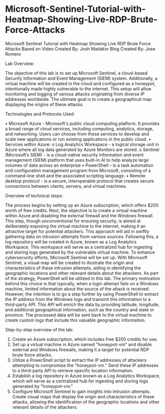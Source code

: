 # Microsoft-Sentinel-Tutorial-with-Heatmap-Showing-Live-RDP-Brute-Force-Attacks

Microsoft Sentinel Tutorial with Heatmap Showing Live RDP Brute Force Attacks
Based on Video Created By: Josh Madakor
Blog Created By: Jose Romero

Lab Overview:

The objective of this lab is to set up Microsoft Sentinel, a cloud-based Security Information and Event Management (SIEM) system. Additionally, a virtual machine will be created in the cloud and configured as a honeypot, intentionally made highly vulnerable to the internet. This setup will allow monitoring and logging of various attacks originating from diverse IP addresses worldwide. The ultimate goal is to create a geographical map displaying the origins of these attacks.

Technologies and Protocols Used:

•	Microsoft Azure - Microsoft's public cloud computing platform. It provides a broad range of cloud services, including computing, analytics, storage, and networking. Users can choose from these services to develop and scale new applications or run existing applications in the public cloud.
•	Services within Azure: 
o	Log Analytics Workspace - a logical storage unit in Azure where all log data generated by Azure Monitors are stored.
o	Sentinel (Microsoft’s SIEM) - is a cloud-native security information and event management (SIEM) platform that uses built-in AI to help analyze large volumes of data across an enterprise
•	PowerShell – is a task automation and configuration management program from Microsoft, consisting of a command-line shell and the associated scripting language.
•	Remote desktop protocol - is a secure, interoperable protocol that creates secure connections between clients, servers, and virtual machines.

Overview of technical steps: 

The process begins by setting up an Azure subscription, which offers $200 worth of free credits. Next, the objective is to create a virtual machine within Azure and disabling the external firewall and the Windows firewall. This step, though unconventional for ensuring security, is aimed at deliberately exposing the virtual machine to the internet, making it an attractive target for potential attackers. This approach will aid in swiftly gathering data on intrusion attempts from various sources.
Following this, a log repository will be created in Azure, known as a Log Analytics Workspace. This workspace will serve as a centralized hub for ingesting and storing logs generated by the vulnerable virtual machine. To enhance cybersecurity efforts, Microsoft Sentinel will be set up. With Microsoft Sentinel, a visual map will be created to illustrate the origin and characteristics of these intrusion attempts, aiding in identifying the geographic locations and other relevant details about the attackers.
As part of the strategy, PowerShell will be utilized in this lab. The primary motivation behind this choice is that typically, when a login attempt fails on a Windows machine, limited information about the source of the attack is received. However, the intention is to go a step further by using PowerShell to extract the IP address from the Windows logs and transmit this information to a third-party API. This API will enrich the data by providing latitude, longitude, and additional geographical information, such as the country and state or province. The processed data will be sent back to the virtual machine to create custom logs that include this valuable geographic information.


Step-by-step overview of the lab:

1.	Create an Azure subscription, which includes free $200 credits for use.
2.	Set up a virtual machine in Azure named "honeypot-vm" and disable external and Windows firewalls, making it a target for potential RDP brute force attacks.
3.	Utilize a PowerShell script to extract the IP addresses of attackers attempting to compromise the "honeypot-vm." Send these IP addresses to a third-party API to retrieve specific location information.
4.	Establish a log repository in Azure known as a Log Analytics Workspace, which will serve as a centralized hub for ingesting and storing logs generated by "honeypot-vm."
5.	Configure Microsoft Sentinel to gain insights into intrusion attempts. Create visual maps that display the origin and characteristics of these attacks, allowing the identification of the geographic locations and other relevant details of the attackers.
